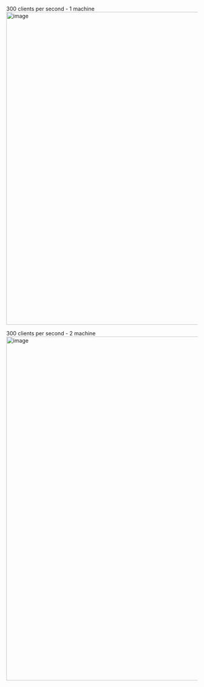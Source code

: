 300 clients per second - 1 machine
<img width="824" alt="image" src="https://github.com/Leo145x/phase3/assets/122880911/ce5e344b-2a43-46fc-a9f3-3b9db653d88f">

300 clients per second - 2 machine
<img width="906" alt="image" src="https://github.com/Leo145x/phase3/assets/122880911/37f62911-192b-40e4-a7a9-e46805e38b88">
